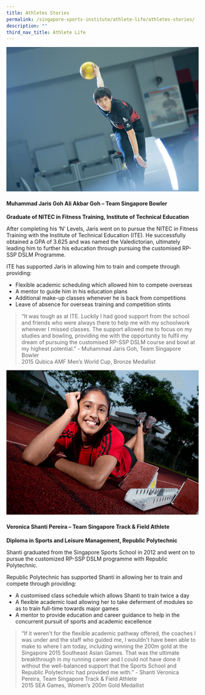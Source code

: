 ```yaml
---
title: Athletes Stories
permalink: /singapore-sports-institute/athlete-life/athletes-stories/
description: ""
third_nav_title: Athlete Life
---
```

![Muhammad Jaris Goh Ali Akbar Goh](/images/What%20We%20Do/Singapore%20Sports%20Institute/Athlete%20Life/SpexEducation/Athletes%20Stories/MuhammadJarisGohfeb14AlvinTohHIRES24678.png)
#### **Muhammad Jaris Goh Ali Akbar Goh – Team Singapore Bowler**

**Graduate of NITEC in Fitness Training, Institute of Technical Education**

After completing his ‘N’ Levels, Jaris went on to pursue the NITEC in Fitness Training with the Institute of Technical Education (ITE). He successfully obtained a GPA of 3.625 and was named the Valedictorian, ultimately leading him to further his education through pursuing the customised RP-SSP DSLM Programme.  
  
ITE has supported Jaris in allowing him to train and compete through providing:  

*   Flexible academic scheduling which allowed him to compete overseas
*   A mentor to guide him in his education plans
*   Additional make-up classes whenever he is back from competitions
*   Leave of absence for overseas training and competition stints

> “It was tough as at ITE. Luckily I had good support from the school and friends who were always there to help me with my schoolwork whenever I missed classes. The support allowed me to focus on my studies and bowling, providing me with the opportunity to fulfil my dream of pursuing the customised RP-SSP DSLM course and bowl at my highest potential.” - Muhammad Jaris Goh, Team Singapore Bowler  
2015 Qubica AMF Men’s World Cup, Bronze Medallist

![VeronicaShantiPereira](/images/What%20We%20Do/Singapore%20Sports%20Institute/Athlete%20Life/SpexEducation/Athletes%20Stories/VeronicaShantiPereira.png)

#### **Veronica Shanti Pereira – Team Singapore Track & Field Athlete**

**Diploma in Sports and Leisure Management, Republic Polytechnic**

Shanti graduated from the Singapore Sports School in 2012 and went on to pursue the customized RP-SSP DSLM programme with Republic Polytechnic.

Republic Polytechnic has supported Shanti in allowing her to train and compete through providing:

*   A customised class schedule which allows Shanti to train twice a day 
*   A flexible academic load allowing her to take deferment of modules so as to train full-time towards major games
*   A mentor to provide education and career guidance to help in the concurrent pursuit of sports and academic excellence

> “If it weren't for the flexible academic pathway offered, the coaches I was under and the staff who guided me, I wouldn't have been able to make to where I am today, including winning the 200m gold at the Singapore 2015 Southeast Asian Games. That was the ultimate breakthrough in my running career and I could not have done it without the well-balanced support that the Sports School and Republic Polytechnic had provided me with.” -  Shanti Veronica Pereira, Team Singapore Track & Field Athlete  
2015 SEA Games, Women’s 200m Gold Medallist